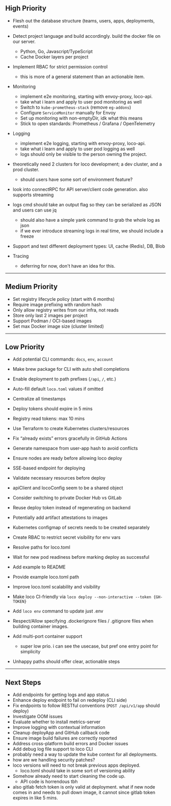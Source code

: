 ## High Priority

- Flesh out the database structure (teams, users, apps, deployments, events)
- Detect project language and build accordingly. build the docker file on our server.
    - Python, Go, Javascript/TypeScript
    - Cache Docker layers per project
- Implement RBAC for strict permission control
  - this is more of a general statement than an actionable item.
- Monitoring
    - implement e2e monitoring, starting with envoy-proxy, loco-api.
    - take what i learn and apply to user pod monitoring as well
    - Switch to `kube-prometheus-stack` (remove `eg-addons`)
    - Configure `ServiceMonitor` manually for Envoy
    - Set up monitoring with non-emptyDir, idk what this means
    - Stick to open standards: Prometheus / Grafana / OpenTelemetry
- Logging
    - implement e2e logging, starting with envoy-proxy, loco-api.
    - take what i learn and apply to user pod logging as well
    - logs should only be visible to the person owning the project.
- theoretically need 2 clusters for loco development; a dev cluster, and a prod cluster.
    - should users have some sort of environment feature?

- look into connectRPC for API server/client code generation. also supports streaming
- logs cmd should take an output flag so they can be serialized as JSON and users can use jq
  - should also have a simple yank command to grab the whole log as json
  - if we ever introduce streaming logs in real time, we should include a freeze

- Support and test different deployment types: UI, cache (Redis), DB, Blob
- Tracing
    - deferring for now, don't have an idea for this.

---

## Medium Priority

- Set registry lifecycle policy (start with 6 months)
- Require image prefixing with random hash
- Only allow registry writes from our infra, not reads
- Store only last 2 images per project
- Support Podman / OCI-based images
- Set max Docker image size (cluster limited)

---

## Low Priority

- Add potential CLI commands: `docs`, `env`, `account`

- Make brew package for CLI with auto shell completions
- Enable deployment to path prefixes (`/api`, `/`, etc.)
- Auto-fill default `loco.toml` values if omitted
- Centralize all timestamps
- Deploy tokens should expire in 5 mins
- Registry read tokens: max 10 mins
- Use Terraform to create Kubernetes clusters/resources
- Fix “already exists” errors gracefully in GitHub Actions
- Generate namespace from user-app hash to avoid conflicts
- Ensure nodes are ready before allowing loco deploy
- SSE-based endpoint for deploying
- Validate necessary resources before deploy
- apiClient and locoConfig seem to be a shared object
- Consider switching to private Docker Hub vs GitLab
- Reuse deploy token instead of regenerating on backend
- Potentially add artifact attestations to images
- Kubernetes configmap of secrets needs to be created separately
- Create RBAC to restrict secret visibility for env vars
- Resolve paths for loco.toml
- Wait for new pod readiness before marking deploy as successful
- Add example to README
- Provide example loco.toml path
- Improve loco.toml scalability and visibility
- Make loco CI-friendly via `loco deploy --non-interactive --token {GH-TOKEN}`
- Add `loco env` command to update just .env
- Respect/Allow specifying .dockerignore files / .gitignore files when building container images.
- Add multi-port container support
  - super low prio. i can see the usecase, but pref one entry point for simplicity
- Unhappy paths should offer clear, actionable steps

---

## Next Steps

- Add endpoints for getting logs and app status
- Enhance deploy endpoint to fail on redeploy (CLI side)
- Fix endpoints to follow RESTful conventions (`POST /api/v1/app` should deploy)
- Investigate OOM issues
- Evaluate whether to install metrics-server
- Improve logging with contextual information
- Cleanup deployApp and GitHub callback code
- Ensure image build failures are correctly reported
- Address cross-platform build errors and Docker issues
- Add debug log file support to loco CLI
- probably need a way to update the kube context for all deployments.
- how are we handling security patches?
- loco versions will need to not break previous apps deployed.
  - loco.toml should take in some sort of versioning ability
- Somehow already need to start cleaning the code up.
  - API code is horrendous tbh
- also gitlab fetch token is only valid at deployment. what if new node comes in and needs to pull down image, it cannot since gitlab token expires in like 5 mins.
